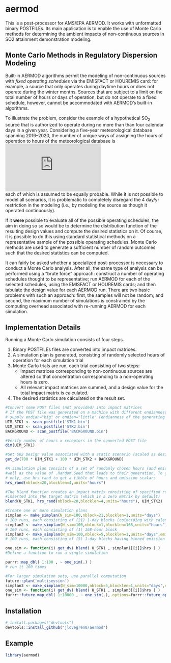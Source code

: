 
<!-- README.md is generated from README.Rmd. Please edit that file -->

# aermod

<!-- badges: start -->

<!-- badges: end -->

This is a post-processor for AMS/EPA AERMOD. It works with unformatted
binary POSTFILEs. Its main application is to enable the use of Monte
Carlo methods for determining the ambient impacts of non-continuous
sources in SO2 attainment demonstration modeling.

## Monte Carlo Methods in Regulatory Dispersion Modeling

Built-in AERMOD algorithms permit the modeling of non-continuous sources
with *fixed operating schedules* via the EMISFACT or HOUREMIS card: for
example, a source that only operates during daytime hours or does not
operate during the winter months. Sources that are subject to a limit on
the total number of hours or days of operation, but do not operate to a
fixed schedule, however, cannot be accommodated with AERMOD’s built-in
algorithms.

To illustrate the problem, consider the example of a hypothetical
SO<sub>2</sub> source that is authorized to operate during no more than
than four calendar days in a given year. Considering a five-year
meteorological database spanning 2016–2020, the number of unique ways of
assigning the hours of operation to hours of the meteorological database
is   
![{366\\choose 4}^2{365\\choose 4}^3
= 208226519296227450624822934282939747178381312](https://latex.codecogs.com/png.latex?%7B366%5Cchoose%204%7D%5E2%7B365%5Cchoose%204%7D%5E3%20%3D%20208226519296227450624822934282939747178381312
"{366\\choose 4}^2{365\\choose 4}^3 = 208226519296227450624822934282939747178381312")  
each of which is assumed to be equally probable. While it is not
possible to model all scenarios, it is problematic to completely
disregard the 4 day/yr restriction in the modeling (i.e., by modeling
the source as though it operated continuously).

If it **were** possible to evaluate all of the possible operating
schedules, the aim in doing so so would be to determine the distribution
function of the resulting design values and compute the desired
statistics on it. Of course, it is possible to do this using standard
statistical methods on a representative sample of the possible operating
schedules. Monte Carlo methods are used to generate a sufficient number
of random outcomes such that the desired statistics can be computed.

It can fairly be asked whether a specialized post-processor is necessary
to conduct a Monte Carlo analysis. After all, the same type of analysis
can be performed using a “brute force” approach: construct a number of
operating schedules thought to be representative; run AERMOD for each of
the selected schedules, using the EMISFACT or HOUREMIS cards; and then
tabulate the design value for each AERMOD run. There are two basic
problems with such an approach: first, the samples will not be random;
and second, the maximum number of simulations is constrained by the
computing overhead associated with re-running AERMOD for each
simulation.

## Implementation Details

Running a Monte Carlo simulation consists of four steps.

1.  Binary POSTFILEs files are converted into impact matrices.
2.  A simulation plan is generated, consisting of randomly selected
    hours of operation for each simulation trial
3.  Monte Carlo trials are run, each trial consisting of two steps:
      - Impact matrices corresponding to non-continuous sources are
        altered so that concentration corresponding to a non-operating
        hours is zero.
      - All relevant impact matrices are summed, and a design value for
        the total impact matrix is calculated.
4.  The desired statistics are calculated on the result set.

<!-- end list -->

``` r
#Convert some POST files (not provided) into impact matrices
# If the POST file was generated on a machine with different endianness than your own,
# supply endian="big" or endian="little" (endianness of the generating machine)
UIM_STK1 <- scan_postfile('STK1.bin')
UIM_STK2 <- scan_postfile('STK2.bin')
BACKGROUND <- scan_postfile('BACKGROUND.bin')

#Verify number of hours x receptors in the converted POST file
dim(UIM_STK1)

#Get SO2 Design value associated with a static scenario (scaled as desired)
get_dv(700 * UIM_STK1 + 100 * UIM_STK2 + BACKGROUND)

#A simulation plan consists of a set of randomly chosen hours (and emission rates, if desired), as
#well as the value of .Random.Seed that leads to their generation. To generate random hours
# only, use hrs_rand to get a tibble of hours and emission scalars
hrs_rand(nblock=20,blocklen=4,units="hours")

#The blend function creates an impact matrix consisting of specified rows from the source matrix
#inserted into the target matrix (which is a zero matrix by default)
blend(U_STK1, hrs_rand(nblock=20,blocklen=4,units="hours"), UIM_STK2)

#Create one or more simulation plans 
simplan <- make_simplan(N_sim=100,nblock=21,blocklen=1,units="days")
# 100 runs, each consisting of (21) 1-day blocks (coinciding with calendar days)
simplan2 <- make_simplan(N_sim=100,nblock=1,blocklen=168,units="hours")
# 100 runs, each consisting of (1) 168-hour block
simplan3 <- make_simplan(N_sim=100,nblock=5,blocklen=1,units="days",emis_scale=c(750,750,200,200,200))
# 100 runs, each consisting of (5) 1-day blocks having binned emission rates of 750 lb/hr (2 days) and 200 lb/hr (3 days)

one_sim <- function(i) get_dv( blend( U_STK1 , simplan1[[i]]$hrs ) )
#Define a function to run a single simulation

purrr::map_dbl( 1:100 , ~ one_sim(.) )
# run it 100 times

#For larger simulation sets, use parallel computation
future::plan('multisession')
simplan3 <- make_simplan(N_sim=10000,nblock=5,blocklen=1,units="days",emis_scale=c(750,750,200,200,200))
one_sim <- function(i) get_dv( blend( U_STK1 , simplan3[[i]]$hrs ) )
furrr::future_map_dbl( 1:10000 , ~ one_sim(.),.options=furrr::future_options(seed=TRUE) )
```

## Installation

``` r
# install.packages("devtools")
devtools::install_github("jlovegren0/aermod")
```

## Example

``` r
library(aermod)
```
